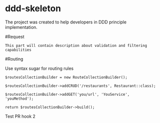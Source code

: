 # ddd-skeleton

The project was created to help developers in DDD principle implementation. 

#Request

````
This part will contain description about validation and filtering capabilities
````  

#Routing

Use syntax sugar for routing rules

````
$routesCollectionBuilder = new RouteCollectionBuilder();

$routesCollectionBuilder->addCRUD('/restaurants', Restaurant::class);

$routesCollectionBuilder->addGET('you/url', 'YouService', 'youMethod');

return $routesCollectionBuilder->build();

````

Test PR hook 2
